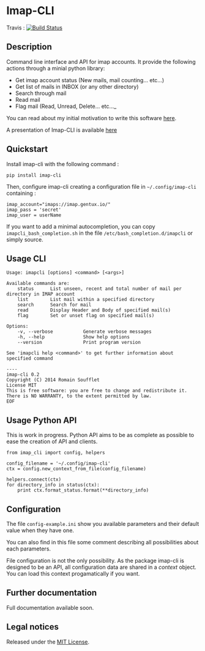 Imap-CLI
========

Travis :
[![Build Status](https://travis-ci.org/Gentux/imap-cli.svg?branch=master)](https://travis-ci.org/Gentux/imap-cli)

## Description ##

Command line interface and API for imap accounts. It provide the following actions through a minial python
library:

* Get imap account status (New mails, mail counting… etc…)
* Get list of mails in INBOX (or any other directory)
* Search through mail
* Read mail
* Flag mail (Read, Unread, Delete… etc…_

You can read about my initial motivation to write this software
[here](http://romain.soufflet.io/bash/2014/07/11/Mail-Mail-and-mail-again-my-head-will-explode.html).

A presentation of Imap-CLI is available [here](http://gentux.github.io/imap-cli/)


## Quickstart ##

Install imap-cli with the following command :

```
pip install imap-cli
```

Then, configure imap-cli creating a configuration file in `~/.config/imap-cli` containing :

    imap_account="imaps://imap.gentux.io/"
    imap_pass = 'secret'
    imap_user = userName

If you want to add a minimal autocompletion, you can copy `imapcli_bash_completion.sh` in the file
`/etc/bash_completion.d/imapcli` or simply source.


## Usage CLI ##

```
Usage: imapcli [options] <command> [<args>]

Available commands are:
    status      List unseen, recent and total number of mail per directory in IMAP account
    list        List mail within a specified directory
    search      Search for mail
    read        Display Header and Body of specified mail(s)
    flag        Set or unset flag on specified mail(s)

Options:
    -v, --verbose           Generate verbose messages
    -h, --help              Show help options
    --version               Print program version

See 'imapcli help <command>' to get further information about specified command

----
imap-cli 0.2
Copyright (C) 2014 Romain Soufflet
License MIT
This is free software: you are free to change and redistribute it.
There is NO WARRANTY, to the extent permitted by law.
EOF
```


## Usage Python API ##

This is work in progress. Python API aims to be as complete as possible to ease the creation of API and clients.

```
from imap_cli import config, helpers

config_filename = '~/.config/imap-cli'
ctx = config.new_context_from_file(config_filename)

helpers.connect(ctx)
for directory_info in status(ctx):
    print ctx.format_status.format(**directory_info)
```


## Configuration ##

The file `config-example.ini` show you available parameters and their default value when they have one.

You can also find in this file some comment describing all possibilities about each parameters.

File configuration is not the only possibility. As the package imap-cli is designed to be an API, all configuration data
are shared in a *context* object. You can load this context progamatically if you want.


## Further documentation ##

Full documentation available soon.


## Legal notices ##

Released under the [MIT License](http://www.opensource.org/licenses/mit-license.php).
